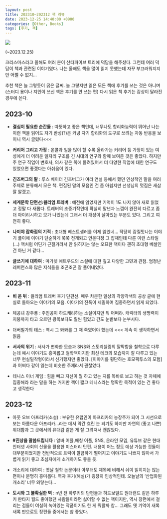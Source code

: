 ```yaml
---
layout: post
title: 202310~202312 책 리뷰
date: 2023-12-25 14:40:00 +0900
categories: [Other, Books]
tags: [후기, 책]
---
```


![](https://cojette.files.wordpress.com/2023/12/image.png)

(~2023.12.25) 

크리스마스라고 올해도 여러 분이 산타파이브 트리에 덕담을 해주셨다. 그런데 여러 덕담이 책과 관련된 이야기였다. 나는 올해도 책을 많이 읽지 못했는데 자꾸 부끄러워지지만 어쩔 수 없지... 

추천 책은 늘 그렇듯이 굵은 글씨. 늘 그렇지만 읽은 모든 책에 후기를 쓰는 것은 아니며(스터디 용이나 지인이 쓰신 책은 후기를 안 쓰는 편) 다시 읽은 책 후기는 감상이 달라진 경우에 쓴다. 

## 2023-10

* **결심이 필요한 순간들** : 따뜻하고 좋은 책인데, 너무나도 합리화능력이 뛰어난 나는 이런 책을 읽어도 자기 반성(?)은 커녕 자기 합리화의 도구로 쓰려는 자동 반응을 보이니 역시 글렀다<<<

* **커리어 그리고 가정** : 온콜과 일을 많이 할 수록 올라가는 커리어 등 가정이 있는 여성에게 더 어려운 일자리 구조를 긴 시대의 연구와 함께 보여준 것은 좋았다. 하지만 주 연구 직업이 변호사, 의사 같은 쪽에 몰려있어서 더 다양한 직업에 대한 연구도 있었으면 좋겠다는 아쉬움이 있다.

* **긴즈버그의 말** : 루스 베이더 긴즈버그가 여라 연설 등에서 했던 인상적인 말을 여러 주제로 분류해서 모은 책. 편집된 말의 모음인 건 좀 아쉽지만 선생님의 멋짐은 새삼 잘 알겠고.

* **세계문학 단편선:윌리엄 트레버** : 예전에 읽었지만 기억이 1도 나지 않아 새로 읽었고 정말 다 새롭다. 트레버의 초중기작인데 확실히 말년과 느낌이 완전히 다르고 좀 더 아이리시하고 모가 나있는데 그래서 더 개성이 살아있는 부분도 있다. 그리고 여전히 좋다.

* **나미야 잡화점의 기적** : 초대형 베스트셀러를 이제 읽었네… 작당히 감질맛나는 이야기 풀이에 이야기 단순하게 쭉쭉 전개되고 안온다정 그 잡채인데 다른 이런 스타일(…) 책처럼 어딘가 근질거려서 안 읽히지는 않는 오묘한 책이다 괜히 초대형 베셀인 건 아닌 거 같다…

* **글쓰기에 대하여** : 마가렛 애트우드의 소설에 대한 깊고 다양한 고민과 관점. 엄청난 레퍼런스와 많은 지식들을 조곤조곤 잘 풀어내었다.

## 2023-11

* **비 온 뒤** : 윌리엄 트레버 후기 단편선. 매우 차분한 일상의 각양각색의 공상 긑에 현실로 돌아오는 이야기의 모음. 이야기의 진폭이 세밀하여 집중하면서 읽게 되었다. 

* 체공녀 강주룡 : 주인공이 하드캐리하는 소설이지만 뭐 어떠랴. 캐릭터의 생명력이 지붕까지 타고 오르던 광목보다도 훨씬 힘있고 간도 눈밭보다 눈부시다.

* 더버빌가의 테스 : 역시 그 뫄뫄를 그 때 죽였어야 했는데 <<< 계속 이 생각하면서 읽음

* **서사의 위기** : 서사가 변화한 모습과 SNS와 스토리셀링의 얄팍함을 철학으로 다루는데 예시 이야기도 흥미롭고 철학책이지만 최신 테크의 모습까지 잘 다루고 있는 너무 현실밀착형이라서 신기했지만 좋았다. [이야기를 횡단하는 호모픽투스의 모험]과 어쩌다 같이 읽는데 비슷한 주제라서 괜찮았다.

* 테니스 이너 게임 : 힘을 빼고 자신이 뭘 하고 있는 지를 똑바로 보고 하는 것 자체에 집중해라 라는 말을 하는 거지만 책이 짧고 테니스라는 명확한 목적이 있는 건 좋다고 생각한다

## 2023-12

* 아웃 오브 아프리카(소설) : 부유한 유럽인이 아프리카의 농장주가 되어 그 시선으로 보는 아름다운 아프리카…라는 데서 약간 흐린 눈 되기도 하지만 자연의 (좋고 나쁜) 위대함과 그 곳에서의 유대감 같은 게 잘 그려져서 괜찮았다.

* **#진상을 말씀드립니다** : 알바 어플,매칭 어플, SNS, 온라인 모임, 유튜브 같은 현대 인터넷 사회의 산물을 활용한 미스터리 단편. 내용이 어느 정도 예상 가능한 것들이 대부분이었지만 전반적으로 트릭이 깔끔하게 떨어지고 이야기도 나쁘지 않아서 가볍게 읽기 좋고 초심자에게 소개하기도 좋을 듯.

* 개소리에 대하여 :  옛날 철학 논문이라 아무래도 제목에 비해서 쉬이 읽히지는 않는 편이나 분명히 흥미롭다. 역자 후기(해설)가 굉장히 인상적인데. 오늘날의 ‘산업화된 개소리’ 너무 와닿는다…

* **도시와 그 불확실한 벽** : n년 전 하루키의 단편들과 하드보일드 원더랜드 같은 하루키 판타지 월드 좋아했던 사람들이라면 싫어할 수 없는 책이지만, 역시 장편에서 걸리는 점들이 여실히 녹아있는 작품이기도 한 게 뭐랄까 참… 그래도 옛 기억이 새록새록 만으로도 장편들 중에서는 참 좋았다.
